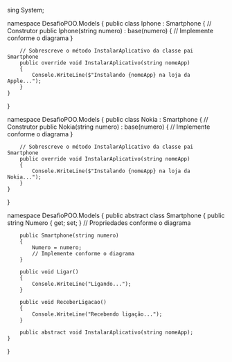 sing System;

namespace DesafioPOO.Models
{
    public class Iphone : Smartphone
    {
        // Construtor
        public Iphone(string numero) : base(numero)
        {
            // Implemente conforme o diagrama
        }

        // Sobrescreve o método InstalarAplicativo da classe pai Smartphone
        public override void InstalarAplicativo(string nomeApp)
        {
            Console.WriteLine($"Instalando {nomeApp} na loja da Apple...");
        }
    }
}

namespace DesafioPOO.Models
{
    public class Nokia : Smartphone
    {
        // Construtor
        public Nokia(string numero) : base(numero)
        {
            // Implemente conforme o diagrama
        }

        // Sobrescreve o método InstalarAplicativo da classe pai Smartphone
        public override void InstalarAplicativo(string nomeApp)
        {
            Console.WriteLine($"Instalando {nomeApp} na loja da Nokia...");
        }
    }
}

namespace DesafioPOO.Models
{
    public abstract class Smartphone
    {
        public string Numero { get; set; }
        // Propriedades conforme o diagrama

        public Smartphone(string numero)
        {
            Numero = numero;
            // Implemente conforme o diagrama
        }

        public void Ligar()
        {
            Console.WriteLine("Ligando...");
        }

        public void ReceberLigacao()
        {
            Console.WriteLine("Recebendo ligação...");
        }

        public abstract void InstalarAplicativo(string nomeApp);
    }
}
